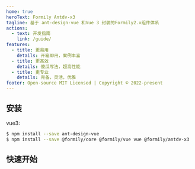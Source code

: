 ```yaml
---
home: true
heroText: Formily Antdv-x3
tagline: 基于 ant-design-vue 和Vue 3 封装的Formily2.x组件体系
actions:
  - text: 开发指南
    link: /guide/
features:
  - title: 更易用
    details: 开箱即用，案例丰富
  - title: 更高效
    details: 傻瓜写法，超高性能
  - title: 更专业
    details: 完备，灵活，优雅
footer: Open-source MIT Licensed | Copyright © 2022-present
---
```


## 安装

vue3:

``` bash
$ npm install --save ant-design-vue
$ npm install --save @formily/core @formily/vue vue @formily/antdv-x3
```


## 快速开始

<dumi-previewer demoPath="index" :collapsed="false" />

